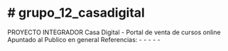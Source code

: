 <h1># grupo_12_casadigital</h1>
PROYECTO INTEGRADOR
Casa Digital - Portal de venta de cursos online
Apuntado al Publico en general
Referencias:
-
-
-
-
-

